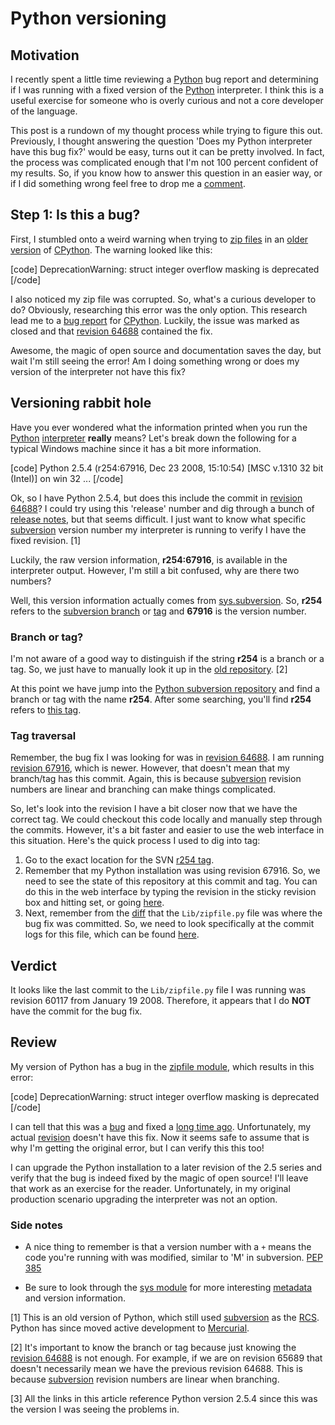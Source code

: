# Python versioning

## Motivation

I recently spent a little time reviewing a [Python](http://python.org) bug
report and determining if I was running with a fixed version of the
[Python](http://python.org) interpreter. I think this is a useful exercise
for someone who is overly curious and not a core developer of the language.

This post is a rundown of my thought process while trying to figure this out.
Previously, I thought answering the question 'Does my Python interpreter have
this bug fix?' would be easy, turns out it can be pretty involved. In fact,
the process was complicated enough that I'm not 100 percent confident of my
results. So, if you know how to answer this question in an easier way, or if I
did something wrong feel free to drop me a
[comment](https://gist.github.com/durden/5690738).

## Step 1: Is this a bug?

First, I stumbled onto a weird warning when trying to
[zip files](http://docs.python.org/release/2.5.4/lib/module-zipfile.html) in an
[older version](http://docs.python.org/release/2.5.4/) of
[CPython](http://en.wikipedia.org/wiki/CPython). The warning looked like this:

[code]
DeprecationWarning: struct integer overflow masking is deprecated
[/code]

I also noticed my zip file was corrupted. So, what's a curious developer to
do? Obviously, researching this error was the only option. This research
lead me to a [bug report](http://bugs.python.org/issue1622) for
[CPython](http://en.wikipedia.org/wiki/CPython). Luckily, the issue was marked
as closed and that
[revision 64688](http://hg.python.org/cpython/rev/acfad8640e21/) contained the
fix.

Awesome, the magic of open source and documentation saves the day, but
wait I'm still seeing the error! Am I doing something wrong or does my version
of the interpreter not have this fix?

## Versioning rabbit hole

Have you ever wondered what the information printed when you run the
[Python](http://python.org)
[interpreter](http://docs.python.org/tutorial/interpreter.html) __really__
means? Let's break down the following for a typical Windows machine since it
has a bit more information.

[code]
Python 2.5.4 (r254:67916, Dec 23 2008, 15:10:54) [MSC v.1310 32 bit (Intel)] on
win 32
...
[/code]

Ok, so I have Python 2.5.4, but does this include the commit in
[revision 64688](http://hg.python.org/cpython/rev/acfad8640e21/)? I could try
using this 'release' number and dig through a bunch of
[release notes](http://www.python.org/getit/releases/2.5.4/NEWS.txt), but that
seems difficult. I just want to know what specific
[subversion](http://subversion.apache.org/) version number my interpreter is
running to verify I have the fixed revision. [1]

Luckily, the raw version information, **r254:67916**, is available in the
interpreter output. However, I'm still a bit confused, why are there two
numbers?

Well, this version information actually comes from
[sys.subversion](http://docs.python.org/release/2.5.4/lib/module-sys.html).
So, **r254** refers to the
[subversion branch](http://svnbook.red-bean.com/en/1.1/ch04.html) or
[tag](http://svnbook.red-bean.com/en/1.1/ch04s06.html) and **67916** is the
version number.

### Branch or tag?

I'm not aware of a good way to distinguish if the string **r254** is a branch
or a tag. So, we just have to manually look it up in the
[old repository](http://svn.python.org/view/python/). [2]

At this point we have jump into the
[Python subversion repository](http://svn.python.org/view/python/) and find a
branch or tag with the name **r254**. After some searching, you'll find
**r254** refers to [this tag](http://svn.python.org/view/python/tags/r254/).

### Tag traversal

Remember, the bug fix I was looking for was in
[revision 64688](http://hg.python.org/cpython/rev/acfad8640e21/). I am running
[revision 67916](http://hg.python.org/cpython/rev/a0a6d9909312/), which is
newer. However, that doesn't mean that my branch/tag has this commit. Again,
this is because [subversion](http://subversion.apache.org/) revision numbers
are linear and branching can make things complicated.

So, let's look into the revision I have a bit closer now that we have the
correct tag. We could checkout this code locally and manually step through the
commits. However, it's a bit faster and easier to use the web interface in
this situation. Here's the quick process I used to dig into tag:

1. Go to the exact location for the SVN [r254 tag](http://svn.python.org/view/python/tags/r254/).
2. Remember that my Python installation was using revision 67916. So, we need
   to see the state of this repository at this commit and tag. You can do this
   in the web interface by typing the revision in the sticky revision box and
   hitting set, or going [here](http://svn.python.org/view/python/branches/release25-maint/?pathrev=67916).
3. Next, remember from the
   [diff](http://hg.python.org/cpython/rev/acfad8640e21/) that the
   `Lib/zipfile.py` file was where the bug fix was committed. So, we need to
   look specifically at the commit logs for this file, which can be found
   [here](http://svn.python.org/view/python/branches/release25-maint/Lib/zipfile.py?view=log&pathrev=67916).

## Verdict

It looks like the last commit to the `Lib/zipfile.py` file I was running was
revision 60117 from January 19 2008. Therefore, it appears that I do **NOT**
have the commit for the bug fix.

## Review

My version of Python has a bug in the
[zipfile module](http://docs.python.org/release/2.5.4/lib/module-zipfile.html),
which results in this error:

[code]
DeprecationWarning: struct integer overflow masking is deprecated
[/code]

I can tell that this was a [bug](http://bugs.python.org/issue1622) and fixed a
[long time ago](http://hg.python.org/cpython/rev/acfad8640e21/).
Unfortunately, my actual
[revision](http://svn.python.org/view/python/branches/release25-maint/?pathrev=67916)
doesn't have this fix. Now it seems safe to assume that is why I'm getting the
original error, but I can verify this this too!

I can upgrade the Python installation to a later revision of the 2.5 series and
verify that the bug is indeed fixed by the magic of open source! I'll leave
that work as an exercise for the reader. Unfortunately, in my original
production scenario upgrading the interpreter was not an option.

### Side notes

- A nice thing to remember is that a version number with a `+` means the code
you're running with was modified, similar to 'M' in subversion.
[PEP 385](http://www.python.org/dev/peps/pep-0385/)

- Be sure to look through the
[sys module](http://docs.python.org/release/2.5.4/lib/module-sys.html) for more
interesting [metadata](http://en.wikipedia.org/wiki/Metadata) and version
information.

[1] This is an old version of Python, which still used
[subversion](http://subversion.apache.org/) as the
[RCS](http://en.wikipedia.org/wiki/Revision_Control_System). Python has since
moved active development to [Mercurial](http://mercurial.selenic.com/).

[2] It's important to know the branch or tag because just knowing the
[revision 64688](http://hg.python.org/cpython/rev/acfad8640e21/) is not enough.
For example, if we are on revision 65689 that doesn't necessarily mean we have
the previous revision 64688. This is because
[subversion](http://subversion.apache.org/) revision numbers are linear when
branching.

[3] All the links in this article reference Python version 2.5.4 since this was
the version I was seeing the problems in.

